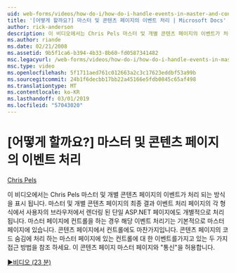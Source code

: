 ```yaml
---
uid: web-forms/videos/how-do-i/how-do-i-handle-events-in-master-and-content-pages
title: '[어떻게 할까요?] 마스터 및 콘텐츠 페이지의 이벤트 처리 | Microsoft Docs'
author: rick-anderson
description: 이 비디오에서는 Chris Pels 마스터 및 개별 콘텐츠 페이지의 이벤트가 처리 되는 방식을 표시 됩니다. 경우에 마스터 및 개별 conte의 최종 결과 중...
ms.author: riande
ms.date: 02/21/2008
ms.assetid: 9b5f1ca6-b394-4b33-8b60-fd0587341482
msc.legacyurl: /web-forms/videos/how-do-i/how-do-i-handle-events-in-master-and-content-pages
msc.type: video
ms.openlocfilehash: 5f1711aed761c012663a2c3c17623eddbf53a99b
ms.sourcegitcommit: 24b1f6decbb17bb22a45166e5fdb0845c65af498
ms.translationtype: MT
ms.contentlocale: ko-KR
ms.lasthandoff: 03/01/2019
ms.locfileid: "57043020"
---
```

<a name="how-do-i-handle-events-in-master-and-content-pages"></a>[어떻게 할까요?] 마스터 및 콘텐츠 페이지의 이벤트 처리
====================
[Chris Pels](https://twitter.com/chrispels)

이 비디오에서는 Chris Pels 마스터 및 개별 콘텐츠 페이지의 이벤트가 처리 되는 방식을 표시 됩니다. 마스터 및 개별 콘텐츠 페이지의 최종 결과 이벤트 처리 페이지의 각 형식에서 사용자의 브라우저에서 렌더링 된 단일 ASP.NET 페이지에도 개별적으로 처리 됩니다. 마스터 페이지에 컨트롤을 하는 경우 해당 이벤트 처리기는 기본적으로 마스터 페이지에 있습니다. 콘텐츠 페이지에서 컨트롤에도 마찬가지입니다. 콘텐츠 페이지의 코드 숨김에 처리 하는 마스터 페이지에 있는 컨트롤에 대 한 이벤트를가지고 있는 두 가지 접근 방법을 참조 하세요. 이 콘텐츠 페이지 마스터 페이지와 "통신"을 허용합니다.

[&#9654;비디오 (23 분)](https://channel9.msdn.com/Blogs/ASP-NET-Site-Videos/how-do-i-handle-events-in-master-and-content-pages)
